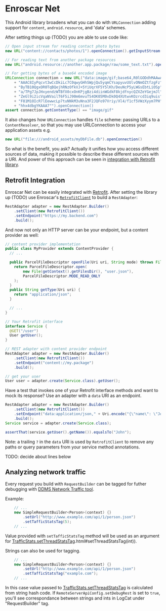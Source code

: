 Enroscar Net
============

This Android library broadens what you can do with `URLConnection` adding support
for `content`, `android.resource`, and 'data' schemes.

After setting things up (TODO) you are able to use code like:
```java
// Open input stream for reading contact photo bytes
new URL("content://contacts/photos/1").openConnection().getInputStream();

// For reading text from another package resources
new URL("android.resource://another.app.package/raw/some_text.txt").openConnection();

// For getting bytes of a base64 encoded image
URLConnection connection = new URL("data:image/gif;base64,R0lGODdhMAAwAPAAAAAAAP///ywAAAAAMAAw"
    + "AAAC8IyPqcvt3wCcDkiLc7C0qwyGHhSWpjQu5yqmCYsapyuvUUlvONmOZtfzgFz"
    + "ByTB10QgxOR0TqBQejhRNzOfkVJ+5YiUqrXF5Y5lKh/DeuNcP5yLWGsEbtLiOSp"
    + "a/TPg7JpJHxyendzWTBfX0cxOnKPjgBzi4diinWGdkF8kjdfnycQZXZeYGejmJl"
    + "ZeGl9i2icVqaNVailT6F5iJ90m6mvuTS4OK05M0vDk0Q4XUtwvKOzrcd3iq9uis"
    + "F81M1OIcR7lEewwcLp7tuNNkM3uNna3F2JQFo97Vriy/Xl4/f1cf5VWzXyym7PH"
    + "hhx4dbgYKAAA7"").openConnection()
assert connection.getContentType() == "image/gif"
```

It also changes how `URLConnection` handles `file` scheme: passing URLs to a `ContentResolver`,
so that you may use URLConnection to access your application assets e.g.
```java
new URL("file:///android_assets/myDbFile.db").openConnection()
```

So what is the benefit, you ask? Actually it unifies how you access different sources of data,
making it possible to describe these different sources with a URI.
And power of this approach can be seen in
[integration with Retrofit library](#Retrofit-Integration).

Retrofit Integration
--------------------
Enroscar Net can be easily integrated with [Retrofit](https://github.com/square/retrofit).
After setting the library up (TODO) use Enroscar's
[`RetrofitClient`](src/main/java/com/stanfy/enroscar/net/retrofit/RetrofitClient.java)
to build a `RestAdapter`:
```java
RestAdapter adapter = new RestAdapter.Builder()
    .setClient(new RetrofitClient())
    .setEndpoint("https://my.backend.com")
    .build();
```

And now not only an HTTP server can be your endpoint, but a content provider as well:
```java
// content provider implementation
public class MyProvider extends ContentProvider {
  // ...

  public ParcelFileDescriptor openFile(Uri uri, String mode) throws FileNotFoundException {
    return ParcelFileDescriptor.open(
        new File(getContext().getFilesDir(), "user.json"),
        ParcelFileDescriptor.MODE_READ_ONLY
    );
  }
  public String getType(Uri uri) {
    return "application/json";
  }

  // ...
}

// Your Retrofit interface
interface Service {
  @GET("/user")
  User getUser();
}

// REST adapter with content provider endpoint
RestAdapter adapter = new RestAdapter.Builder()
    .setClient(new RetrofitClient())
    .setEndpoint("content://my.package")
    .build();

// get your user
User user = adapter.create(Service.class).getUser();
```

Have a test that invokes one of your Retrofit interface methods and want to mock its response?
Use an adapter with a `data` URI as an endpoint.
```java
RestAdapter adapter = new RestAdapter.Builder()
    .setClient(new RetrofitClient())
    .setEndpoint("data:application/json," + Uri.encode("{\"name\": \"John\"}") + "?")
    .build();
Service service = adapter.create(Service.class);

assertThat(service.getUser().getName()).equalsTo("John");
```
Note: a trailing `?` in the `data` URI is used by `RetrofitClient` to remove any paths or query
parameters from your service method annotations.


TODO: decide about lines below

Analyzing network traffic
-------------------------

Every request you build with `RequestBuilder` can be tagged for futher debugging with [DDMS Network Traffic tool](http://developer.android.com/tools/debugging/ddms.html#network).

Example:

```java
	// ...
	new SimpleRequestBuilder<Person>(context) {}
		.setUrl("http://www.example.com/api/1/person.json")
		.setTafficStatsTag(5);
	// ...
```

Value provided with `setTafficStatsTag` method will be used as an argument for [TrafficStats.setThreadStatsTag](http://developer.android.com/reference/android/net/TrafficStats).html#setThreadStatsTag(int)).

Strings can also be used for tagging.

```java
	// ...
	new SimpleRequestBuilder<Person>(context) {}
		.setUrl("http://www.example.com/api/1/person.json")
		.setTafficStatsTag("example.com");
	// ...
```

In this case value passed to [TrafficStats.setThreadStatsTag](http://developer.android.com/reference/android/net/TrafficStats) is calculated from string hash code.
If `RemoteServerApiConfig.setDebugRest` is set to `true`, you'll see correspondance between strings and ints in LogCat under "RequestBuilder" tag.
